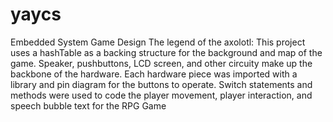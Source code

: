 # yaycs
Embedded System Game Design
The legend of the axolotl:
This project uses a hashTable as a backing structure for the background and map of the game.
Speaker, pushbuttons, LCD screen, and other circuity make up the backbone of the hardware.
Each hardware piece was imported with a library and pin diagram for the buttons to operate.
Switch statements and methods were used to code the player movement, player interaction,
and speech bubble text for the RPG Game
